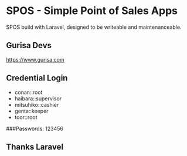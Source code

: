 # SPOS - Simple Point of Sales Apps

SPOS build with Laravel, designed to be writeable and maintenanceable.

## Gurisa Devs

https://www.gurisa.com

## Credential Login

* conan::root
* haibara::supervisor
* mitsuhiko::cashier
* genta::keeper
* toor::root

###Passwords: 123456

## Thanks Laravel

